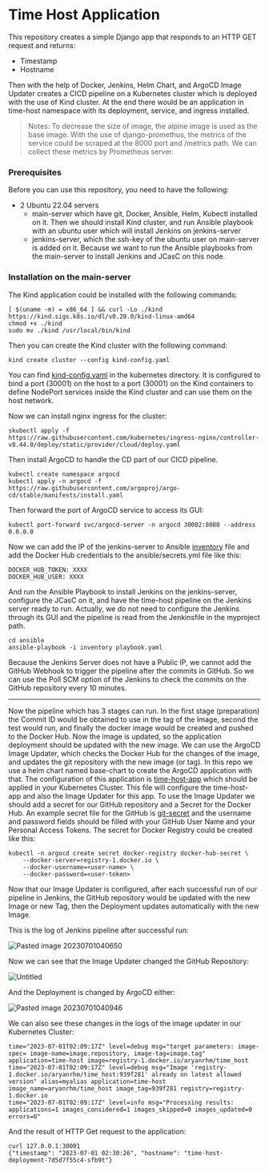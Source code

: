 # Time Host Application
This repository creates a simple Django app that responds to an HTTP GET request and returns:
- Timestamp
- Hostname

Then with the help of Docker, Jenkins, Helm Chart, and ArgoCD Image Updater creates a CICD pipeline on a Kubernetes cluster which is deployed with the use of Kind cluster. At the end there would be an application in time-host namespace with its deployment, service, and ingress installed.

>Notes: 
>To decrease the size of image, the alpine image is used as the base image.
>With the use of django-promethus, the metrics of the service could be scraped at the 8000 port and /metrics path. We can collect these metrics by Prometheus server. 

### Prerequisites
Before you can use this repository, you need to have the following:

- 2 Ubuntu 22.04 servers
	- main-server which have git, Docker, Ansible, Helm, Kubectl installed on it. Then we should install Kind cluster,  and run Ansible playbook with an ubuntu user which will install Jenkins on jenkins-server
	- jenkins-server, which the ssh-key of the ubuntu user on main-server is added on it. Because we want to run the Ansible playbooks from the main-server to install Jenkins and JCasC on this node.

### Installation on the main-server
The Kind application could be installed with the following commands:
```
[ $(uname -m) = x86_64 ] && curl -Lo ./kind https://kind.sigs.k8s.io/dl/v0.20.0/kind-linux-amd64
chmod +x ./kind
sudo mv ./kind /usr/local/bin/kind
```
Then you can create the Kind cluster with the following command:
```
kind create cluster --config kind-config.yaml
```
You can find [kind-config.yaml](kubernetes/kind-config.yaml) in the kubernetes directory. It is configured to bind a port (30001) on the host to a port (30001) on the Kind containers to define NodePort services inside the Kind cluster and can use them on the host network. 

Now we can install nginx ingress for the cluster:
```
skubectl apply -f https://raw.githubusercontent.com/kubernetes/ingress-nginx/controller-v0.44.0/deploy/static/provider/cloud/deploy.yaml
```
Then install ArgoCD to handle the CD part of our CICD pipeline.
```
kubectl create namespace argocd 
kubectl apply -n argocd -f https://raw.githubusercontent.com/argoproj/argo-cd/stable/manifests/install.yaml
```
Then forward the port of ArgoCD service to access its GUI:
```
kubectl port-forward svc/argocd-server -n argocd 30002:8080 --address 0.0.0.0
```

Now we can add the IP of the jenkins-server to Ansible [inventory](ansible/inventory) file and add the Docker Hub credentials to the ansible/secrets.yml file like this:
```
DOCKER_HUB_TOKEN: XXXX
DOCKER_HUB_USER: XXXX
```

And run the Ansible Playbook to install Jenkins on the jenkins-server, configure the JCasC on it, and have the time-host pipeline on the Jenkins server ready to run. Actually, we do not need to configure the Jenkins through its GUI and the pipeline is read from the Jenkinsfile in the myproject path.
```
cd ansible
ansible-playbook -i inventory playbook.yaml 
```
Because the Jenkins Server does not have a Public IP, we cannot add the GitHub Webhook to trigger the pipeline after the commits in GitHub. So we can use the Poll SCM option of the Jenkins to check the commits on the GitHub repository every 10 minutes.

---

Now the pipeline which has 3 stages can run. In the first stage (preparation) the Commit ID would be obtained to use in the tag of the Image, second the test would run, and finally the docker image would be created and pushed to the Docker Hub.
Now the image is updated, so the application deployment should be updated with the new image.
We can use the ArgoCD Image Updater, which checks the Docker Hub for the changes of the image, and updates the git repository with the new image (or tag).
In this repo we use a helm chart named base-chart to create the ArgoCD application with that. The configuration of this application is [time-host-app](kubernetes/argocd/time-host-app.yaml) which should be applied in your Kubernetes Cluster.
This file will configure the time-host-app and also the Image Updater for this app. To use the Image Updater we should add a secret for our GitHub repository and a Secret for the Docker Hub. An example secret file for the GitHub is [git-secret](kubernetes/argocd/git-secret.yaml) and the username and password fields should be filled with your GitHub User Name and your Personal Access Tokens. The secret for Docker Registry could be created like this:
```
kubectl -n argocd create secret docker-registry docker-hub-secret \
    --docker-server=registry-1.docker.io \
    --docker-username=<user-name> \
    --docker-password=<user-token> 
```
Now that our Image Updater is configured, after each successful run of our pipeline in Jenkins, the GitHub repository would be updated with the new Image or new Tag, then the Deployment updates automatically with the new Image.

This is the log of Jenkins pipeline after successful run:

![Pasted image 20230701040650](https://github.com/aryanrhm/time-host/assets/84747328/eeb22352-99df-421d-aee6-9d6a670cf07f)


Now we can see that the Image Updater changed the GitHub Repository:

![Untitled](https://github.com/aryanrhm/time-host/assets/84747328/56fb7484-11a6-4c62-958c-3da9e5da598d)




And the Deployment is changed by ArgoCD either:

![Pasted image 20230701040946](https://github.com/aryanrhm/time-host/assets/84747328/22b96675-8d52-4575-97c9-a33d66762613)

We can also see these changes in the logs of the image updater in our Kubernetes Cluster:
```
time="2023-07-01T02:09:17Z" level=debug msg="target parameters: image-spec= image-name=image.repository, image-tag=image.tag" application=time-host image=registry-1.docker.io/aryanrhm/time_host
time="2023-07-01T02:09:17Z" level=debug msg="Image 'registry-1.docker.io/aryanrhm/time_host:939f281' already on latest allowed version" alias=myalias application=time-host image_name=aryanrhm/time_host image_tag=939f281 registry=registry-1.docker.io
time="2023-07-01T02:09:17Z" level=info msg="Processing results: applications=1 images_considered=1 images_skipped=0 images_updated=0 errors=0"
```


And the result of HTTP Get request to the application:
```
curl 127.0.0.1:30001
{"timestamp": "2023-07-01 02:30:26", "hostname": "time-host-deployment-7d5d7f55c4-sfb9t"}
```

